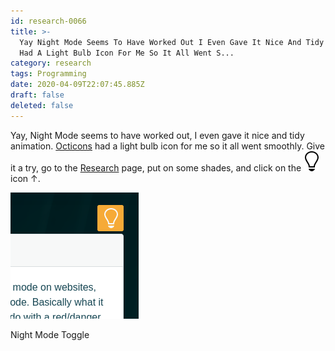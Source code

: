 ```yaml
---
id: research-0066
title: >-
  Yay Night Mode Seems To Have Worked Out I Even Gave It Nice And Tidy Animation
  Had A Light Bulb Icon For Me So It All Went S...
category: research
tags: Programming
date: 2020-04-09T22:07:45.885Z
draft: false
deleted: false
---
```


Yay, Night Mode seems to have worked out, I even gave it nice and tidy animation. [Octicons](https://octicons.github.com/) had a light bulb icon for me so it all went smoothly. Give it a try, go to the [Research](http://catpea.com/research) page, put on some shades, and click on the ![Light Bulb](image/research-0066-light-bulb.svg) icon ↑.

![Bulb](image/research-0066-bulb.png)

Night Mode Toggle
